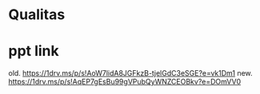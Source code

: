 # Qualitas

# ppt link
old. https://1drv.ms/p/s!AoW7lidA8JGFkzB-tjelGdC3eSGE?e=vk1Dm1
new. https://1drv.ms/p/s!AqEP7gEsBu99gVPubQyWNZCEOBkv?e=DOmVV0